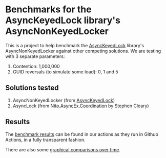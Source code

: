 # Benchmarks for the AsyncKeyedLock library's AsyncNonKeyedLocker
This is a project to help benchmark the [AsyncKeyedLock](https://github.com/MarkCiliaVincenti/AsyncKeyedLock) library's AsyncNonKeyedLocker against other competing solutions. We are testing with 3 separate parameters:

1. Contention: 1,000,000
2. GUID reversals (to simulate some load): 0, 1 and 5

## Solutions tested
1. AsyncNonKeyedLocker (from [AsyncKeyedLock](https://github.com/MarkCiliaVincenti/AsyncKeyedLock))
2. AsyncLock (from [Nito.AsyncEx.Coordination](https://github.com/StephenCleary/AsyncEx) by Stephen Cleary)

## Results
The [benchmark results](https://github.com/MarkCiliaVincenti/AsyncNonKeyedLockBenchmarks/actions/workflows/dotnet.yml) can be found in our actions as they run in Github Actions, in a fully transparent fashion.

There are also some [graphical comparisons over time](https://markciliavincenti.github.io/AsyncNonKeyedLockBenchmarks/dev/bench/).
